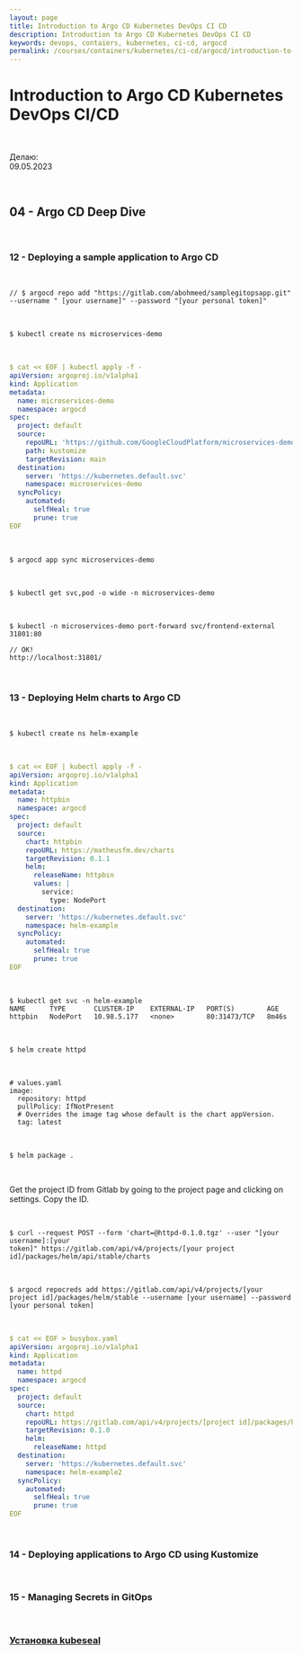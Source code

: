 ```yaml
---
layout: page
title: Introduction to Argo CD Kubernetes DevOps CI CD
description: Introduction to Argo CD Kubernetes DevOps CI CD
keywords: devops, contaiers, kubernetes, ci-cd, argocd
permalink: /courses/containers/kubernetes/ci-cd/argocd/introduction-to-argo-cd-kubernetes-devops-ci-cd/deploying-a-sample-application/
---
```


# Introduction to Argo CD Kubernetes DevOps CI/CD

<br/>

Делаю:  
09.05.2023

<br/>

## 04 - Argo CD Deep Dive

<br/>

### 12 - Deploying a sample application to Argo CD

<br/>

```
// $ argocd repo add "https://gitlab.com/abohmeed/samplegitopsapp.git" --username " [your username]" --password "[your personal token]"
```

<br/>

```
$ kubectl create ns microservices-demo
```

<br/>

```yaml
$ cat << EOF | kubectl apply -f -
apiVersion: argoproj.io/v1alpha1
kind: Application
metadata:
  name: microservices-demo
  namespace: argocd
spec:
  project: default
  source:
    repoURL: 'https://github.com/GoogleCloudPlatform/microservices-demo.git'
    path: kustomize
    targetRevision: main
  destination:
    server: 'https://kubernetes.default.svc'
    namespace: microservices-demo
  syncPolicy:
    automated:
      selfHeal: true
      prune: true
EOF
```

<br/>

```
$ argocd app sync microservices-demo
```

<br/>

```
$ kubectl get svc,pod -o wide -n microservices-demo
```

<br/>

```
$ kubectl -n microservices-demo port-forward svc/frontend-external 31801:80
```

```
// OK!
http://localhost:31801/
```

<br/>

### 13 - Deploying Helm charts to Argo CD

<br/>

```
$ kubectl create ns helm-example
```

<br/>

```yaml
$ cat << EOF | kubectl apply -f -
apiVersion: argoproj.io/v1alpha1
kind: Application
metadata:
  name: httpbin
  namespace: argocd
spec:
  project: default
  source:
    chart: httpbin
    repoURL: https://matheusfm.dev/charts
    targetRevision: 0.1.1
    helm:
      releaseName: httpbin
      values: |
        service:
          type: NodePort
  destination:
    server: 'https://kubernetes.default.svc'
    namespace: helm-example
  syncPolicy:
    automated:
      selfHeal: true
      prune: true
EOF
```

<br/>

```
$ kubectl get svc -n helm-example
NAME      TYPE       CLUSTER-IP    EXTERNAL-IP   PORT(S)        AGE
httpbin   NodePort   10.98.5.177   <none>        80:31473/TCP   8m46s
```

<br/>

```
$ helm create httpd
```

<br/>

```
# values.yaml
image:
  repository: httpd
  pullPolicy: IfNotPresent
  # Overrides the image tag whose default is the chart appVersion.
  tag: latest
```

<br/>

```
$ helm package .
```

<br/>

Get the project ID from Gitlab by going to the project page and clicking on settings. Copy the ID.

<br/>

```
$ curl --request POST --form 'chart=@httpd-0.1.0.tgz' --user "[your username]:[your
token]" https://gitlab.com/api/v4/projects/[your project id]/packages/helm/api/stable/charts
```

<br/>

```
$ argocd repocreds add https://gitlab.com/api/v4/projects/[your project id]/packages/helm/stable --username [your username] --password [your personal token]
```

<br/>

```yaml
$ cat << EOF > busybox.yaml
apiVersion: argoproj.io/v1alpha1
kind: Application
metadata:
  name: httpd
  namespace: argocd
spec:
  project: default
  source:
    chart: httpd
    repoURL: https://gitlab.com/api/v4/projects/[project id]/packages/helm/stable
    targetRevision: 0.1.0
    helm:
      releaseName: httpd
  destination:
    server: 'https://kubernetes.default.svc'
    namespace: helm-example2
  syncPolicy:
    automated:
      selfHeal: true
      prune: true
EOF
```

<br/>

### 14 - Deploying applications to Argo CD using Kustomize

<br/>

### 15 - Managing Secrets in GitOps

<br/>

### [Установка kubeseal](/tools/containers/kubernetes/utils/security/bitnami-seal/)
